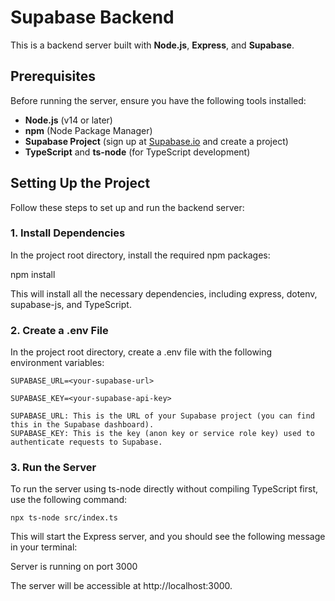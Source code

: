# Supabase Backend

This is a backend server built with **Node.js**, **Express**, and **Supabase**. 

## Prerequisites

Before running the server, ensure you have the following tools installed:

- **Node.js** (v14 or later)
- **npm** (Node Package Manager)
- **Supabase Project** (sign up at [Supabase.io](https://supabase.io) and create a project)
- **TypeScript** and **ts-node** (for TypeScript development)

## Setting Up the Project

Follow these steps to set up and run the backend server:

### 1. Install Dependencies

In the project root directory, install the required npm packages:

npm install

This will install all the necessary dependencies, including express, dotenv, supabase-js, and TypeScript.

### 2. Create a .env File

In the project root directory, create a .env file with the following environment variables:

`SUPABASE_URL=<your-supabase-url>`

`SUPABASE_KEY=<your-supabase-api-key>`

    SUPABASE_URL: This is the URL of your Supabase project (you can find this in the Supabase dashboard).
    SUPABASE_KEY: This is the key (anon key or service role key) used to authenticate requests to Supabase.

### 3. Run the Server

To run the server using ts-node directly without compiling TypeScript first, use the following command:

```npx ts-node src/index.ts```

This will start the Express server, and you should see the following message in your terminal:

Server is running on port 3000

The server will be accessible at http://localhost:3000.